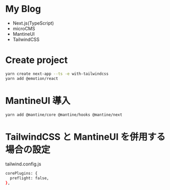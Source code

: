 # My Blog

- Next.js(TypeScript)
- microCMS
- MantineUI
- TailwindCSS

# Create project

```bash
yarn create next-app --ts -e with-tailwindcss
yarn add @emotion/react
```

# MantineUI 導入

```bash
yarn add @mantine/core @mantine/hooks @mantine/next
```

# TailwindCSS と MantineUI を併用する場合の設定

tailwind.config.js

```bash
corePlugins: {
  preflight: false,
},
```
